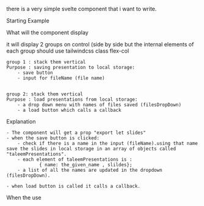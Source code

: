 there is a very simple svelte component that i want to write.

 
Starting Example

<script>
//@ts-nocheck

</script>


<div class='flex justify-center items-center text-xs bg-green-700 p-1 rounded-md'>

    
</div>

What will the component display 

 it will display 2 groups on control (side by side but the internal elements of each group should use tailwindcss class flex-col 

    group 1 : stack them vertical
    Purpose : saving presentation to local storage:
        - save button 
        - input for fileName (file name) 


    group 2: stack them vertical
    Purpose : load presentations from local storage:
        - a drop down menu with names of files saved (filesDropDown)
        - a load button which calls a callback

Explanation

    - The component will get a prop "export let slides"
    - when the save button is clicked:
        - check if there is a name in the input (fileName).using that name save the slides in local storage in an array of objects called "taleemPresentations".
        - each element of taleemPresentations is :
                { name: the_given_name , slildes};
        - a list of all the names are updated in the dropdown (filesDropDown).

    - when load button is called it calls a callback.            



        

When the use